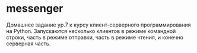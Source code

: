# messenger
Домашнее задание ур.7 к курсу клиент-серверного программирования на Python. Запускаются несколько клиентов в режиме командной строки, часть в режиме отправки, часть в режиме чтения, и конечно серверная часть.
